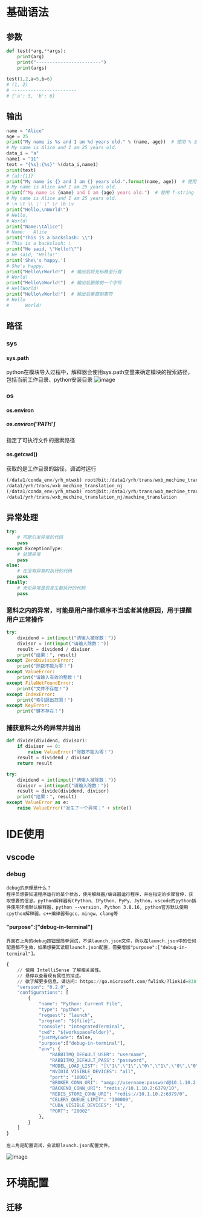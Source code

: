 # 基础语法
## 参数
```python
def test(*arg,**args):
    print(arg)
    print("------------------------")
    print(args)
    
test(1,2,a=5,b=6)
# (1, 2)
# ------------------------
# {'a': 5, 'b': 6}
```
## 输出
```python
name = "Alice"
age = 25
print("My name is %s and I am %d years old." % (name, age))  # 使用 % 进行格式化
# My name is Alice and I am 25 years old.
data_i = "a"
name1 = "11"
text = "{%s}:{%s}" %(data_i,name1)
print(text)
# {a}:{11}
print("My name is {} and I am {} years old.".format(name, age))  # 使用 format() 方法进行格式化
# My name is Alice and I am 25 years old.
print(f"My name is {name} and I am {age} years old.")  # 使用 f-string 
# My name is Alice and I am 25 years old.
# \n \t \\ \' \" \r \b \v 
print("Hello,\nWorld!")
# Hello,
# World!
print("Name:\tAlice")
# Name:   Alice
print("This is a backslash: \\")
# This is a backslash: \
print("He said, \"Hello!\"")
# He said, "Hello!"
print('She\'s happy.')
# She's happy.
print("Hello\rWorld!")  # 输出后将光标移至行首
# World!
print("Hello\bWorld!")  # 输出后删除前一个字符
# HellWorld!
print("Hello\vWorld!")  # 输出后垂直制表符
# Hello
#      World!
```
## 路径
### sys
#### sys.path
python在模块导入过程中，解释器会使用sys.path变量来确定模块的搜索路径，包括当前工作目录、python安装目录
![image](https://github.com/YRH0/book/assets/74707759/b7c9b8db-8734-4ebd-a24c-dbd56d90d90d)
### os
#### os.environ
##### os.environ['PATH']
指定了可执行文件的搜索路径
#### os.getcwd()
获取的是工作目录的路径，调试时运行
```python
(/data1/conda_env/yrh_mtwxb) root@bit:/data1/yrh/trans/wxb_mechine_translation_nj# python machine_translation/test.py
/data1/yrh/trans/wxb_mechine_translation_nj
(/data1/conda_env/yrh_mtwxb) root@bit:/data1/yrh/trans/wxb_mechine_translation_nj/machine_translation# python test.py 
/data1/yrh/trans/wxb_mechine_translation_nj/machine_translation

```

## 异常处理
```python
try:
    # 可能引发异常的代码
    pass
except ExceptionType:
    # 处理异常
    pass
else:
    # 在没有异常时执行的代码
    pass
finally:
    # 无论异常是否发生都执行的代码
    pass
```
### 意料之内的异常，可能是用户操作顺序不当或者其他原因，用于提醒用户正常操作
```python
try:
    dividend = int(input("请输入被除数："))
    divisor = int(input("请输入除数："))
    result = dividend / divisor
    print("结果：", result)
except ZeroDivisionError:
    print("除数不能为零！")
except ValueError:
    print("请输入有效的整数！")
except FileNotFoundError:
    print("文件不存在！")
except IndexError:
    print("索引超出范围！")
except KeyError:
    print("键不存在！")
```
### 捕获意料之外的异常并抛出
```python
def divide(dividend, divisor):
    if divisor == 0:
        raise ValueError("除数不能为零！")
    result = dividend / divisor
    return result

try:
    dividend = int(input("请输入被除数："))
    divisor = int(input("请输入除数："))
    result = divide(dividend, divisor)
    print("结果：", result)
except ValueError as e:
    raise ValueError("发生了一个异常：" + str(e))
```

# IDE使用
## vscode
### debug
    debug的原理是什么？
    程序员想要知道程序运行的某个状态，使用解释器/编译器运行程序，并在指定的步骤暂停，获取想要的信息。python解释器有CPython、IPython、PyPy、Jython，vscode的python插件使用环境默认解释器，python --version, Python 3.8.16, python官方默认使用cpython解释器。c++编译器有gcc、mingw、clang等
#### "purpose":["debug-in-terminal"]
    界面右上角的debug按钮是简单调试，不读launch.json文件，所以在launch.json中的任何配置都不生效，如果想要其读取launch.json配置，需要增加"purpose":["debug-in-terminal"]。
```python
{
    // 使用 IntelliSense 了解相关属性。 
    // 悬停以查看现有属性的描述。
    // 欲了解更多信息，请访问: https://go.microsoft.com/fwlink/?linkid=830387
    "version": "0.2.0",
    "configurations": [
        {
            "name": "Python: Current File",
            "type": "python",
            "request": "launch",
            "program": "${file}",
            "console": "integratedTerminal",
            "cwd": "${workspaceFolder}",
            "justMyCode": false,
            "purpose":["debug-in-terminal"],
            "env": {
                "RABBITMQ_DEFAULT_USER": "username",
                "RABBITMQ_DEFAULT_PASS": "password",
                "MODEL_LOAD_LIST": "[\"1\",\"1\",\"0\",\"1\",\"0\",\"0\",\"0\",\"0\"]",
                "NVIDIA_VISIBLE_DEVICES": "all",
                "port": "10001",
                "BROKER_CONN_URI": "amqp://username:password@10.1.10.2:5672",
                "BACKEND_CONN_URI": "redis://10.1.10.2:6379/10",
                "REDIS_STORE_CONN_URI": "redis://10.1.10.2:6379/0",
                "CELERY_QUEUE_LIMIT": "100000",
                "CUDA_VISIBLE_DEVICES": "1",
                "PORT": "20002"
            },
        }
    ]
}
```
    左上角是配置调试，会读取launch.json配置文件。
![image](https://github.com/YRH0/book/assets/74707759/4049235a-8c16-439b-b0c5-bdc226515bec)

# 环境配置
## 迁移
